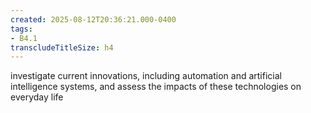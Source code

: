 ```yaml
---
created: 2025-08-12T20:36:21.000-0400
tags:
- B4.1
transcludeTitleSize: h4
---
```


investigate current innovations, including automation and artificial intelligence systems, and assess the impacts of these technologies on everyday life